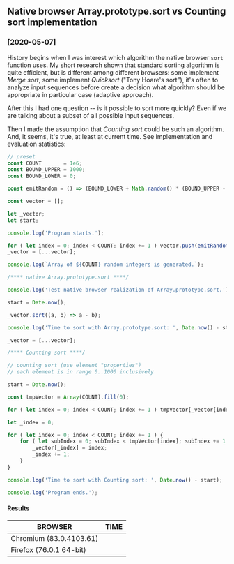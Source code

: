 ## Native browser Array.prototype.sort vs Counting sort implementation

### [2020-05-07]

History begins when I was interest which algorithm the native browser `sort` function uses. My short research shown that standard sorting algorithm is quite efficient, but is different among different browsers: some implement _Merge sort_, some implement
_Quicksort_ ("Tony Hoare's sort"), it's often to analyze input sequences before create a decision what algorithm should be appropriate in particular case (adaptive approach).

After this I had one question -- is it possible to sort more quickly? Even if we are talking about a subset of all possible input sequences.

Then I made the assumption that _Counting sort_ could be such an algorithm. And, it seems, it's true, at least at current time. See implementation and evaluation statistics:

```js
// preset
const COUNT       = 1e6;
const BOUND_UPPER = 1000;
const BOUND_LOWER = 0;

const emitRandom = () => (BOUND_LOWER + Math.random() * (BOUND_UPPER - BOUND_LOWER + 1)) | 0;

const vector = [];

let _vector;
let start;

console.log('Program starts.');

for ( let index = 0; index < COUNT; index += 1 ) vector.push(emitRandom());
_vector = [...vector];

console.log(`Array of ${COUNT} random integers is generated.`);

/**** native Array.prototype.sort ****/

console.log('Test native browser realization of Array.prototype.sort.');

start = Date.now();

_vector.sort((a, b) => a - b);

console.log('Time to sort with Array.prototype.sort: ', Date.now() - start);

_vector = [...vector];

/**** Counting sort ****/

// counting sort (use element "properties")
// each element is in range 0..1000 inclusively

start = Date.now();

const tmpVector = Array(COUNT).fill(0);

for ( let index = 0; index < COUNT; index += 1 ) tmpVector[_vector[index]] += 1;

let _index = 0;

for ( let index = 0; index < COUNT; index += 1 ) {
    for ( let subIndex = 0; subIndex < tmpVector[index]; subIndex += 1 ) {
        _vector[_index] = index;
        _index += 1;
    }
}

console.log('Time to sort with Counting sort: ', Date.now() - start);

console.log('Program ends.');
```

#### Results

| BROWSER                 | TIME      |
|-------------------------|-----------|
| Chromium (83.0.4103.61) |           |
| Firefox (76.0.1 64-bit) |           |
